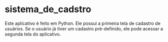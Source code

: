 # sistema_de_cadstro
Este aplicativo é feito em Python. Ele possui a primeira tela de cadastro de usuários. Se o usuário já tiver um cadastro pré-definido, ele pode acessar a segunda tela do aplicativo.
